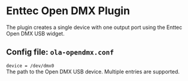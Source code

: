 Enttec Open DMX Plugin
======================

The plugin creates a single device with one output port using the Enttec Open
DMX USB widget.


## Config file: `ola-opendmx.conf`

`device = /dev/dmx0`  
The path to the Open DMX USB device. Multiple entries are supported.
